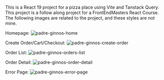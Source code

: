 This is a React 19 project for a pizza place using Vite and Tanstack Query. 
This project is a follow along project for a FrontEndMasters React Course.
The following images are related to the project, and these styles are not mine.

Homepage:
![padre-ginnos-home](https://github.com/user-attachments/assets/5a7f2ffd-8fe5-453f-a1ab-5c81e0476b01)

Create Order/Cart/Checkout:
![padre-ginnos-create-order](https://github.com/user-attachments/assets/4e4a8346-f2b7-4f80-afa1-f071188e05d2)

Order List:
![padre-ginnos-orders-list](https://github.com/user-attachments/assets/0befffeb-fead-4dc7-a49b-58c2b8e3acde)

Order Detail:
![padre-ginnos-order-detail](https://github.com/user-attachments/assets/a62cc1bd-0031-4bc2-9aeb-7b5537a1e5eb)

Error Page:
![padre-ginnos-error-page](https://github.com/user-attachments/assets/0c7826d9-baff-4235-b658-d14fd53fbe8a)
